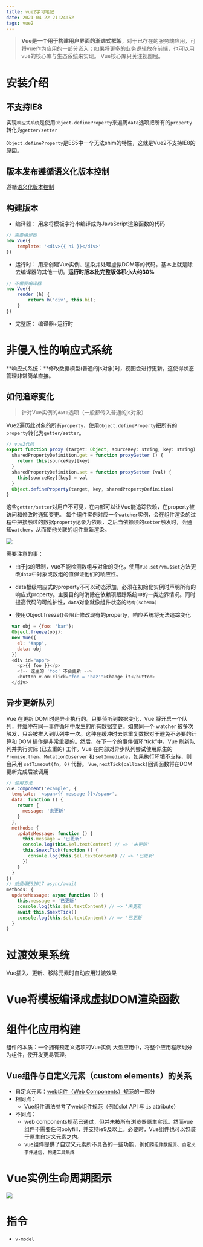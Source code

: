 ```yaml
---
title: vue2学习笔记
date: 2021-04-22 21:24:52
tags: vue2
---
```


> **Vue是一个用于构建用户界面的渐进式框架**，对于已存在的服务端应用，可将vue作为应用的一部分嵌入；如果将更多的业务逻辑放在前端，也可以用vue的核心库与生态系统来实现。
Vue核心库只关注视图层。
<!-- more -->

# 安装介绍
## 不支持IE8

实现`响应式系统`是使用`Object.defineProperty`来遍历`data`选项把所有的`property`转化为`getter/setter`

`Object.defineProperty`是ES5中一个无法shim的特性，这就是Vue2不支持IE8的原因。

## 版本发布遵循语义化版本控制

遵循[语义化版本控制](https://semver.org/lang/zh-CN/)

## 构建版本
- 编译器： 用来将模板字符串编译成为JavaScript渲染函数的代码
```js
// 需要编译器
new Vue({
    template: '<div>{{ hi }}</div>'
})
```
- 运行时： 用来创建Vue实例、渲染并处理虚拟DOM等的代码。基本上就是除去编译器的其他一切。**运行时版本比完整版体积小大约30%**
```js
// 不需要编译器
new Vue({
    render (h) {
        return h('div', this.hi);
    }
})
```
- 完整版： 编译器+运行时

# 非侵入性的响应式系统

**响应式系统：**修改数据模型(普通的js对象)时，视图会进行更新。这使得状态管理非常简单直接。

## 如何追踪变化

> 针对Vue实例的`data`选项（一般都传入普通的js对象）

Vue2遍历此对象的所有`property`，使用`Object.defineProperty`把所有的`property`转化为`getter/setter`。
```js
// vue2代码
export function proxy (target: Object, sourceKey: string, key: string) {
  sharedPropertyDefinition.get = function proxyGetter () {
    return this[sourceKey][key]
  }
  sharedPropertyDefinition.set = function proxySetter (val) {
    this[sourceKey][key] = val
  }
  Object.defineProperty(target, key, sharedPropertyDefinition)
}
```
这些`getter/setter`对用户不可见，在内部可以让Vue能追踪依赖，在property被访问和修改时通知变更。
每个组件实例对应一个`watcher`实例，会在组件渲染的过程中把接触过的数据`property`记录为依赖，之后当依赖项的`setter`触发时，会通知`watcher`，从而使他关联的组件重新渲染。

![](vue-data-watcher-render.jpg)

需要注意的事：
- 由于js的限制，vue不能检测数组与对象的变化，使用`Vue.set/vm.$set`方法更改`data`中对象或数组的值保证他们的响应性。

- data根级响应式的property不可以动态添加，必须在初始化实例时声明所有的响应式property。主要目的时消除在依赖项跟踪系统中的一类边界情况。同时提高代码的可维护性，`data`对象就像组件状态的`结构(schema)`

- 使用Object.freeze()会阻止修改现有的property，响应系统将无法追踪变化
```js
  var obj = {foo: 'bar'};
  Object.freeze(obj);
  new Vue({
    el: '#app',
    data: obj
  })
  <div id="app">
    <p>{{ foo }}</p>
    <!-- 这里的 'foo' 不会更新 -->
    <button v-on:click="foo = 'baz'">Change it</button>
  </div>
```

## 异步更新队列

Vue 在更新 DOM 时是异步执行的。只要侦听到数据变化，Vue 将开启一个队列，并缓冲在同一事件循环中发生的所有数据变更。如果同一个 watcher 被多次触发，只会被推入到队列中一次。这种在缓冲时去除重复数据对于避免不必要的计算和 DOM 操作是非常重要的。然后，在下一个的事件循环“tick”中，Vue 刷新队列并执行实际 (已去重的) 工作。Vue 在内部对异步队列尝试使用原生的 `Promise.then`、`MutationObserver` 和 `setImmediate`，如果执行环境不支持，则会采用 `setTimeout(fn, 0)` 代替。
`Vue,nextTick(callback)`回调函数将在DOM更新完成后被调用
```js
// 使用方法
Vue.component('example', {
  template: '<span>{{ message }}</span>',
  data: function () {
    return {
      message: '未更新'
    }
  },
  methods: {
    updateMessage: function () {
      this.message = '已更新'
      console.log(this.$el.textContent) // => '未更新'
      this.$nextTick(function () {
        console.log(this.$el.textContent) // => '已更新'
      })
    }
  }
})
// 或使用ES2017 async/await
methods: {
  updateMessage: async function () {
    this.message = '已更新'
    console.log(this.$el.textContent) // => '未更新'
    await this.$nextTick()
    console.log(this.$el.textContent) // => '已更新'
  }
}
```
# 过渡效果系统

Vue插入、更新、移除元素时自动应用过渡效果

# Vue将模板编译成虚拟DOM渲染函数
# 组件化应用构建

组件的本质：一个拥有预定义选项的Vue实例
大型应用中，将整个应用程序划分为组件，使开发更易管理。
## Vue组件与自定义元素（custom elements）的关系
- 自定义元素：[web组件（Web Components）规范](https://developer.mozilla.org/zh-CN/docs/Web/Web_Components)的一部分
- 相同点：
  - Vue组件语法参考了web组件规范（例如slot API 与 `is` attribute）
- 不同点：
  - web components规范已通过，但并未被所有浏览器原生实现。然而vue组件不需要任何polyfill，并支持ie9及以上。必要时，Vue组件也可以包装于原生自定义元素之内。
  - vue组件提供了自定义元素所不具备的一些功能，例如`跨组件数据流`、`自定义事件通信`、`构建工具集成`


# Vue实例生命周期图示

![](lifecycle.png)


# 指令

- `v-model` 